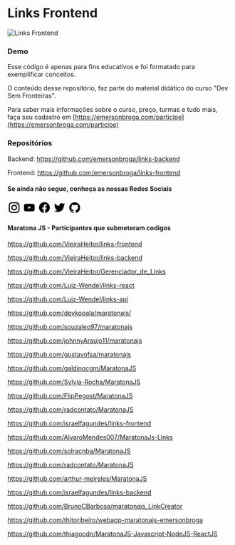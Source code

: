 # Links Frontend

![Links Frontend](http://s3.emerson.link/prints/2020-07-05-064455-tmqlx.png)

### Demo

Esse código é apenas para fins educativos e foi formatado para exemplificar conceitos.

O conteúdo desse repositório, faz parte do material didático do curso "Dev Sem Fronteiras".

Para saber mais informações sobre o curso, preço, turmas e tudo mais, faça seu cadastro em
[https://emersonbroga.com/participe](https://emersonbroga.com/participe)

### Repositórios

Backend: https://github.com/emersonbroga/links-backend

Frontend: https://github.com/emersonbroga/links-frontend

#### Se ainda não segue, conheça as nossas Redes Sociais

[![instagram.com/emersonbrogadev](https://github.com/emersonbroga/social-media-snippets/blob/master/static/instagram.png?raw=true)](https://emersonbroga.com/instagram)
[![youtube.com/c/emersonbrogadev](https://github.com/emersonbroga/social-media-snippets/blob/master/static/youtube.png?raw=true)](https://emersonbroga.com/youtube)
[![facebook.com/emersonbrogadev](https://github.com/emersonbroga/social-media-snippets/blob/master/static/facebook.png?raw=true)](https://emersonbroga.com/facebook)
[![twitter.com/emersonbrogadev](https://github.com/emersonbroga/social-media-snippets/blob/master/static/twitter.png?raw=true)](https://emersonbroga.com/twitter)
[![github.com/emersonbroga](https://github.com/emersonbroga/social-media-snippets/blob/master/static/github.png?raw=true)](https://emersonbroga.com/github)


#### Maratona JS - Participantes que submeteram codigos

https://github.com/VieiraHeitor/links-frontend

https://github.com/VieiraHeitor/links-backend

https://github.com/VieiraHeitor/Gerenciador_de_Links

https://github.com/Luiz-Wendel/links-react

https://github.com/Luiz-Wendel/links-api

https://github.com/devkooala/maratonajs/

https://github.com/souzaleo97/maratonajs

https://github.com/johnnyAraujo11/maratonajs

https://github.com/gustavofsa/maratonajs

https://github.com/galdinocgm/MaratonaJS

https://github.com/Sylvia-Rocha/MaratonaJS

https://github.com/FlipPegost/MaratonaJS

https://github.com/radcontato/MaratonaJS

https://github.com/israelfagundes/links-frontend

https://github.com/AlvaroMendes007/MaratonaJs-Links

https://github.com/solracnba/MaratonaJS

https://github.com/radcontato/MaratonaJS

https://github.com/arthur-meireles/MaratonaJS

https://github.com/israelfagundes/links-backend

https://github.com/BrunoCBarbosa/maratonajs_LinkCreator

https://github.com/thitoribeiro/webapp-maratonajs-emersonbroga

https://github.com/thiagocdn/MaratonaJS-Javascript-NodeJS-ReactJS

